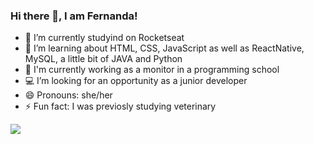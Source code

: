 ### Hi there 👋, I am Fernanda!


- 🚀 I’m currently studyind on Rocketseat
- 📝 I’m learning about HTML, CSS, JavaScript as well as ReactNative, MySQL, a little bit of JAVA and Python
- 🔭 I'm currently working as a monitor in a programming school
- 💻 I’m looking for an opportunity as a junior developer
- 😄 Pronouns: she/her
- ⚡ Fun fact: I was previosly studying veterinary

<a href="https://www.linkedin.com/in/fernanda-rabacal/">
<img src="https://img.shields.io/badge/LinkedIn-0077B5?style=for-the-badge&logo=linkedin&logoColor=white" /> </a> 
